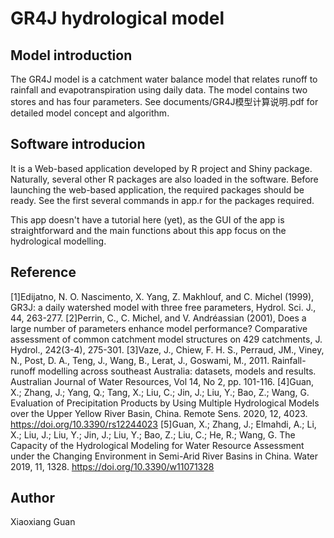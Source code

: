 # GR4J hydrological model
## Model introduction
The GR4J model is a catchment water balance model that relates runoff to rainfall and evapotranspiration using daily data. 
The model contains two stores and has four parameters.
See documents/GR4J模型计算说明.pdf for detailed model concept and algorithm.
## Software introducion
It is a Web-based application developed by R project and Shiny package. Naturally, several other R packages are also loaded in the 
software. Before launching the web-based application, the required packages should be ready. See the first several commands in app.r for the 
packages required. 

This app doesn't have a tutorial here (yet), as the GUI of the app is straightforward and the main functions about this app focus
on the hydrological modelling.

## Reference
[1]Edijatno, N. O. Nascimento, X. Yang, Z. Makhlouf, and C. Michel (1999), GR3J: a daily watershed model with three free parameters, Hydrol. Sci. J., 44, 263-277.
[2]Perrin, C., C. Michel, and V. Andréassian (2001), Does a large number of parameters enhance model performance? Comparative assessment of common catchment model structures on 429 catchments, J. Hydrol., 242(3-4), 275-301.
[3]Vaze, J., Chiew, F. H. S., Perraud, JM., Viney, N., Post, D. A., Teng, J., Wang, B., Lerat, J., Goswami, M., 2011. Rainfall-runoff modelling across southeast Australia: datasets, models and results. Australian Journal of Water Resources, Vol 14, No 2, pp. 101-116.
[4]Guan, X.; Zhang, J.; Yang, Q.; Tang, X.; Liu, C.; Jin, J.; Liu, Y.; Bao, Z.; Wang, G. Evaluation of Precipitation Products by Using Multiple Hydrological Models over the Upper Yellow River Basin, China. Remote Sens. 2020, 12, 4023. https://doi.org/10.3390/rs12244023
[5]Guan, X.; Zhang, J.; Elmahdi, A.; Li, X.; Liu, J.; Liu, Y.; Jin, J.; Liu, Y.; Bao, Z.; Liu, C.; He, R.; Wang, G. The Capacity of the Hydrological Modeling for Water Resource Assessment under the Changing Environment in Semi-Arid River Basins in China. Water 2019, 11, 1328. https://doi.org/10.3390/w11071328
## Author
Xiaoxiang Guan